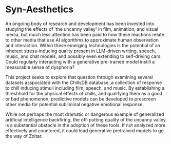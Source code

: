 # Syn-Aesthetics
An ongoing body of research and development has been invested into studying the effects of 'the uncanny valley' in film, animation, and visual media, but much less attention has been paid to how these reactions relate to other media that use AI algorithms to approximate human observation and interaction. Within these emerging technologies is the potential of an inherent stress-inducing quality present in LLM-driven writing, speech, music, and chat models, and possibly even extending to self-driving cars. Could regularly interacting with a generative pre-trained model instill a measurable sense of dysphoria?

This project seeks to explore that question through examining several datasets asspociated with the ChillsDB database, a collection of response to chill inducing stimuli including film, speech, and music. By establishing a threshhold for the physical effects of chills, and qualifying them as a good or bad phenomenon, predictive models can be developed to prescreen other media for potential subliminal negative emotional response. 

While not perhaps the most dramatic or dangerous example of generalized artificial intelligence backfiring, the off-putting quality of the uncanny valley is a substantial obstacle in the adoption of these tools. If not analyzed more effectively and countered,  it could lead generative pretrained models to go the way of Zoltar. 
